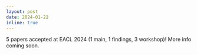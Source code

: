 ```yaml
---
layout: post
date: 2024-01-22
inline: true
---
```


5 papers accepted at EACL 2024 (1 main, 1 findings, 3 workshop)! More info coming soon.
